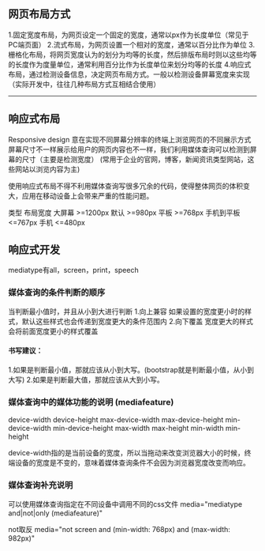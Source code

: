 ## 网页布局方式
1.固定宽度布局，为网页设定一个固定的宽度，通常以px作为长度单位（常见于PC端页面）
2.流式布局，为网页设置一个相对的宽度，通常以百分比作为单位
3.栅格化布局，将网页宽度认为的划分为均等的长度，然后排版布局时则以这些均等的长度作为度量单位，通常利用百分比作为长度单位来划分均等的长度
4.响应式布局，通过检测设备信息，决定网页布局方式。一般以检测设备屏幕宽度来实现
（实际开发中，往往几种布局方式互相结合使用）

****

## 响应式布局
Responsive design 意在实现不同屏幕分辨率的终端上浏览网页的不同展示方式
屏幕尺寸不一样展示给用户的网页内容也不一样，我们利用媒体查询可以检测到屏幕的尺寸（主要是检测宽度）
(常用于企业的官网，博客，新闻资讯类型网站，这些网站以浏览内容为主)

使用响应式布局不得不利用媒体查询写很多冗余的代码，使得整体网页的体积变大，应用在移动设备上会带来严重的性能问题。

 类型        布局宽度
大屏幕       >=1200px
默认         >=980px
平板         >=768px
手机到平板    <=767px
手机         <=480px

## 响应式开发  
<!--  @media mediatype and|ont|only (mediafeature){
        cssCode;
      } -->
mediatype有all，screen，print，speech

### 媒体查询的条件判断的顺序
当判断最小值时，并且从小到大进行判断
1.向上兼容   如果设置的宽度更小时的样式，默认这些样式也会传递到宽度更大的条件范围内
2.向下覆盖   宽度更大的样式会将前面宽度更小的样式覆盖

#### 书写建议：
1.如果是判断最小值，那就应该从小到大写。(bootstrap就是判断最小值，从小到大写)
2.如果是判断最大值，那就应该从大到小写。

### 媒体查询中的媒体功能的说明 (mediafeature)
device-width          device-height
max-device-width      max-device-height
min-device-width      min-device-height
max-width             max-height
min-width             min-height

device-width指的是当前设备的宽度，所以当拖动来改变浏览器大小的时候，终端设备的宽度是不变的，意味着媒体查询条件不会因为浏览器宽度改变而响应。

### 媒体查询补充说明
可以使用媒体查询指定在不同设备中调用不同的css文件
media="mediatype and|not|only (mediafeature)"

not取反
media="not screen and (min-width: 768px) and (max-width: 982px)"
